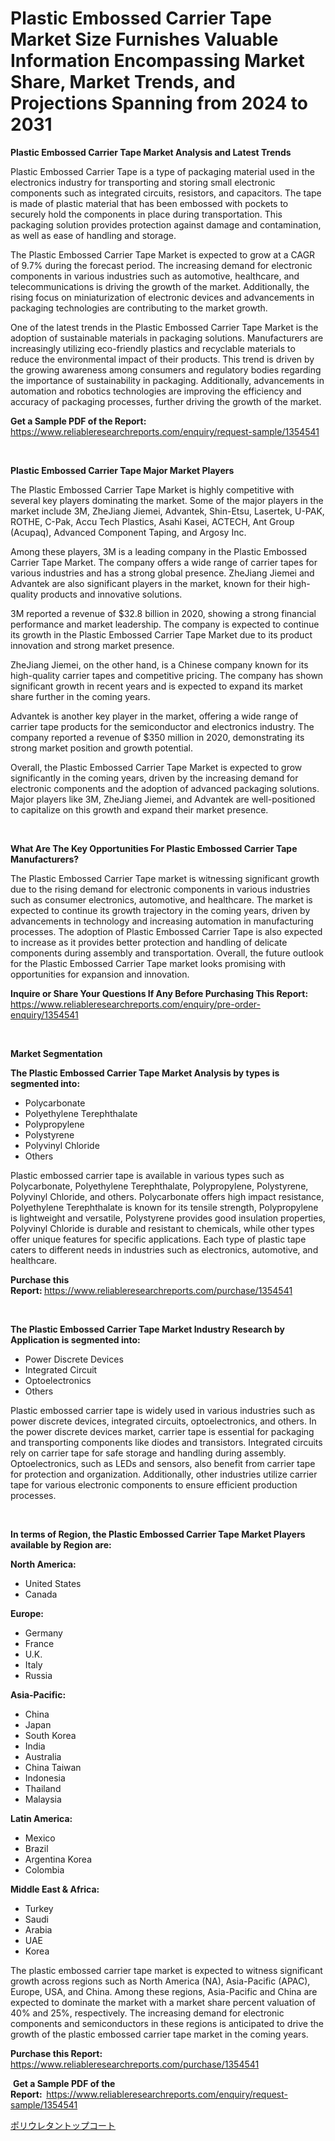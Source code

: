 <p><h1>Plastic Embossed Carrier Tape Market Size Furnishes Valuable Information Encompassing Market Share, Market Trends, and Projections Spanning from 2024 to 2031</h1></p><p><strong>Plastic Embossed Carrier Tape Market Analysis and Latest Trends</strong></p>
<p><p>Plastic Embossed Carrier Tape is a type of packaging material used in the electronics industry for transporting and storing small electronic components such as integrated circuits, resistors, and capacitors. The tape is made of plastic material that has been embossed with pockets to securely hold the components in place during transportation. This packaging solution provides protection against damage and contamination, as well as ease of handling and storage.</p><p>The Plastic Embossed Carrier Tape Market is expected to grow at a CAGR of 9.7% during the forecast period. The increasing demand for electronic components in various industries such as automotive, healthcare, and telecommunications is driving the growth of the market. Additionally, the rising focus on miniaturization of electronic devices and advancements in packaging technologies are contributing to the market growth.</p><p>One of the latest trends in the Plastic Embossed Carrier Tape Market is the adoption of sustainable materials in packaging solutions. Manufacturers are increasingly utilizing eco-friendly plastics and recyclable materials to reduce the environmental impact of their products. This trend is driven by the growing awareness among consumers and regulatory bodies regarding the importance of sustainability in packaging. Additionally, advancements in automation and robotics technologies are improving the efficiency and accuracy of packaging processes, further driving the growth of the market.</p></p>
<p><strong>Get a Sample PDF of the Report:&nbsp;</strong> <a href="https://www.reliableresearchreports.com/enquiry/request-sample/1354541">https://www.reliableresearchreports.com/enquiry/request-sample/1354541</a></p>
<p>&nbsp;</p>
<p><strong>Plastic Embossed Carrier Tape Major Market Players</strong></p>
<p><p>The Plastic Embossed Carrier Tape Market is highly competitive with several key players dominating the market. Some of the major players in the market include 3M, ZheJiang Jiemei, Advantek, Shin-Etsu, Lasertek, U-PAK, ROTHE, C-Pak, Accu Tech Plastics, Asahi Kasei, ACTECH, Ant Group (Acupaq), Advanced Component Taping, and Argosy Inc.</p><p>Among these players, 3M is a leading company in the Plastic Embossed Carrier Tape Market. The company offers a wide range of carrier tapes for various industries and has a strong global presence. ZheJiang Jiemei and Advantek are also significant players in the market, known for their high-quality products and innovative solutions.</p><p>3M reported a revenue of $32.8 billion in 2020, showing a strong financial performance and market leadership. The company is expected to continue its growth in the Plastic Embossed Carrier Tape Market due to its product innovation and strong market presence.</p><p>ZheJiang Jiemei, on the other hand, is a Chinese company known for its high-quality carrier tapes and competitive pricing. The company has shown significant growth in recent years and is expected to expand its market share further in the coming years.</p><p>Advantek is another key player in the market, offering a wide range of carrier tape products for the semiconductor and electronics industry. The company reported a revenue of $350 million in 2020, demonstrating its strong market position and growth potential.</p><p>Overall, the Plastic Embossed Carrier Tape Market is expected to grow significantly in the coming years, driven by the increasing demand for electronic components and the adoption of advanced packaging solutions. Major players like 3M, ZheJiang Jiemei, and Advantek are well-positioned to capitalize on this growth and expand their market presence.</p></p>
<p>&nbsp;</p>
<p><strong>What Are The Key Opportunities For Plastic Embossed Carrier Tape Manufacturers?</strong></p>
<p><p>The Plastic Embossed Carrier Tape market is witnessing significant growth due to the rising demand for electronic components in various industries such as consumer electronics, automotive, and healthcare. The market is expected to continue its growth trajectory in the coming years, driven by advancements in technology and increasing automation in manufacturing processes. The adoption of Plastic Embossed Carrier Tape is also expected to increase as it provides better protection and handling of delicate components during assembly and transportation. Overall, the future outlook for the Plastic Embossed Carrier Tape market looks promising with opportunities for expansion and innovation.</p></p>
<p><strong>Inquire or Share Your Questions If Any Before Purchasing This Report:</strong> <a href="https://www.reliableresearchreports.com/enquiry/pre-order-enquiry/1354541">https://www.reliableresearchreports.com/enquiry/pre-order-enquiry/1354541</a></p>
<p>&nbsp;</p>
<p><strong>Market Segmentation</strong></p>
<p><strong>The Plastic Embossed Carrier Tape Market Analysis by types is segmented into:</strong></p>
<p><ul><li>Polycarbonate</li><li>Polyethylene Terephthalate</li><li>Polypropylene</li><li>Polystyrene</li><li>Polyvinyl Chloride</li><li>Others</li></ul></p>
<p><p>Plastic embossed carrier tape is available in various types such as Polycarbonate, Polyethylene Terephthalate, Polypropylene, Polystyrene, Polyvinyl Chloride, and others. Polycarbonate offers high impact resistance, Polyethylene Terephthalate is known for its tensile strength, Polypropylene is lightweight and versatile, Polystyrene provides good insulation properties, Polyvinyl Chloride is durable and resistant to chemicals, while other types offer unique features for specific applications. Each type of plastic tape caters to different needs in industries such as electronics, automotive, and healthcare.</p></p>
<p><strong>Purchase this Report:&nbsp;</strong><a href="https://www.reliableresearchreports.com/purchase/1354541">https://www.reliableresearchreports.com/purchase/1354541</a></p>
<p>&nbsp;</p>
<p><strong>The Plastic Embossed Carrier Tape Market Industry Research by Application is segmented into:</strong></p>
<p><ul><li>Power Discrete Devices</li><li>Integrated Circuit</li><li>Optoelectronics</li><li>Others</li></ul></p>
<p><p>Plastic embossed carrier tape is widely used in various industries such as power discrete devices, integrated circuits, optoelectronics, and others. In the power discrete devices market, carrier tape is essential for packaging and transporting components like diodes and transistors. Integrated circuits rely on carrier tape for safe storage and handling during assembly. Optoelectronics, such as LEDs and sensors, also benefit from carrier tape for protection and organization. Additionally, other industries utilize carrier tape for various electronic components to ensure efficient production processes.</p></p>
<p>&nbsp;</p>
<p><strong>In terms of Region, the Plastic Embossed Carrier Tape Market Players available by Region are:</strong></p>
<p>
    <p> <strong> North America: </strong>
        <ul>
            <li>United States</li>
            <li>Canada</li>
        </ul>
        </p> 
    <p> <strong> Europe: </strong>
        <ul>
            <li>Germany</li>
            <li>France</li>
            <li>U.K.</li>
            <li>Italy</li>
            <li>Russia</li>
        </ul>
        </p> 
    <p> <strong> Asia-Pacific: </strong>
        <ul>
            <li>China</li>
            <li>Japan</li>
            <li>South Korea</li>
            <li>India</li>
            <li>Australia</li>
            <li>China Taiwan</li>
            <li>Indonesia</li>
            <li>Thailand</li>
            <li>Malaysia</li>
        </ul>
        </p> 
    <p> <strong> Latin America: </strong>
        <ul>
            <li>Mexico</li>
            <li>Brazil</li>
            <li>Argentina Korea</li>
            <li>Colombia</li>
        </ul>
        </p> 
    <p> <strong> Middle East & Africa: </strong>
        <ul>
            <li>Turkey</li>
            <li>Saudi</li>
            <li>Arabia</li>
            <li>UAE</li>
            <li>Korea</li>
        </ul>
    </p>
    </p>
<p><p>The plastic embossed carrier tape market is expected to witness significant growth across regions such as North America (NA), Asia-Pacific (APAC), Europe, USA, and China. Among these regions, Asia-Pacific and China are expected to dominate the market with a market share percent valuation of 40% and 25%, respectively. The increasing demand for electronic components and semiconductors in these regions is anticipated to drive the growth of the plastic embossed carrier tape market in the coming years.</p></p>
<p><strong>Purchase this Report: </strong><a href="https://www.reliableresearchreports.com/purchase/1354541">https://www.reliableresearchreports.com/purchase/1354541</a></p>
<p>&nbsp;<strong>Get a Sample PDF of the Report:&nbsp;&nbsp;</strong><a href="https://www.reliableresearchreports.com/enquiry/request-sample/1354541">https://www.reliableresearchreports.com/enquiry/request-sample/1354541</a></p>
<p><strong></strong></p>
<p><p><a href="https://github.com/zekaoe592392/Market-Research-Report-List-1/blob/main/145755313820.md">ポリウレタントップコート</a></p></p>
